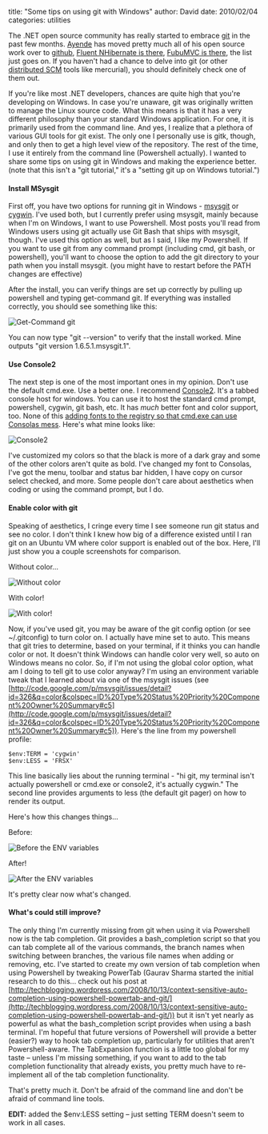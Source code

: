 
title: "Some tips on using git with Windows"
author: David
date: 2010/02/04
categories: utilities

The .NET open source community has really started to embrace [git](http://www.git-scm.com/) in the past few months. [Ayende](http://github.com/ayende) has moved pretty much all of his open source work over to [github](http://github.com/), [Fluent NHibernate is there](http://github.com/jagregory/fluent-nhibernate), [FubuMVC is there](http://github.com/DarthFubuMVC/fubumvc), the list just goes on. If you haven't had a chance to delve into git (or other [distributed SCM](http://en.wikipedia.org/wiki/Distributed_revision_control) tools like mercurial), you should definitely check one of them out. 

If you're like most .NET developers, chances are quite high that you're developing on Windows. In case you're unaware, git was originally written to manage the Linux source code. What this means is that it has a very different philosophy than your standard Windows application. For one, it is primarily used from the command line. And yes, I realize that a plethora of various GUI tools for git exist. The only one I personally use is gitk, though, and only then to get a high level view of the repository. The rest of the time, I use it entirely from the command line (Powershell actually). I wanted to share some tips on using git in Windows and making the experience better. (note that this isn't a "git tutorial," it's a "setting git up on Windows tutorial.") 

#### Install MSysgit

First off, you have two options for running git in Windows - [msysgit](http://code.google.com/p/msysgit/) or [cygwin](http://www.cygwin.com/). I've used both, but I currently prefer using msysgit, mainly because when I'm on Windows, I want to use Powershell. Most posts you'll read from Windows users using git actually use Git Bash that ships with msysgit, though. I've used this option as well, but as I said, I like my Powershell. If you want to use git from any command prompt (including cmd, git bash, or powershell), you'll want to choose the option to add the git directory to your path when you install msysgit. (you might have to restart before the PATH changes are effective) 

After the install, you can verify things are set up correctly by pulling up powershell and typing get-command git. If everything was installed correctly, you should see something like this: 

![Get-Command git](http://www.mohundro.com/blog/content/binary/WindowsLiveWriter/SometipsonusinggitwithWindows_BECE/image_2.png)

You can now type "git --version" to verify that the install worked. Mine outputs "git version 1.6.5.1.msysgit.1". 

#### Use Console2

The next step is one of the most important ones in my opinion. Don't use the default cmd.exe. Use a better one. I recommend [Console2](http://sourceforge.net/projects/console/). It's a tabbed console host for windows. You can use it to host the standard cmd prompt, powershell, cygwin, git bash, etc. It has *much* better font and color support, too. None of this [adding fonts to the registry so that cmd.exe can use Consolas mess](http://www.google.com/search?q=cmd.exe%20consolas). Here's what mine looks like: 

![Console2](http://www.mohundro.com/blog/content/binary/WindowsLiveWriter/SometipsonusinggitwithWindows_BECE/image_4.png)

I've customized my colors so that the black is more of a dark gray and some of the other colors aren't quite as bold. I've changed my font to Consolas, I've got the menu, toolbar and status bar hidden, I have copy on cursor select checked, and more. Some people don't care about aesthetics when coding or using the command prompt, but I do.

#### Enable color with git

Speaking of aesthetics, I cringe every time I see someone run git status and see no color. I don't think I knew how big of a difference existed until I ran git on an Ubuntu VM where color support is enabled out of the box. Here, I'll just show you a couple screenshots for comparison. 

Without color...
 
![Without color](http://www.mohundro.com/blog/content/binary/WindowsLiveWriter/SometipsonusinggitwithWindows_BECE/image_8.png)  

With color! 

![With color!](http://www.mohundro.com/blog/content/binary/WindowsLiveWriter/SometipsonusinggitwithWindows_BECE/image_10.png)  

Now, if you've used git, you may be aware of the git config option (or see ~/.gitconfig) to turn color on. I actually have mine set to auto. This means that git tries to determine, based on your terminal, if it thinks you can handle color or not. It doesn't think Windows can handle color very well, so auto on Windows means no color. So, if I'm not using the global color option, what am I doing to tell git to use color anyway? I'm using an environment variable tweak that I learned about via one of the msysgit issues (see [http://code.google.com/p/msysgit/issues/detail?id=326&q=color&colspec=ID%20Type%20Status%20Priority%20Component%20Owner%20Summary#c5](http://code.google.com/p/msysgit/issues/detail?id=326&q=color&colspec=ID%20Type%20Status%20Priority%20Component%20Owner%20Summary#c5)). Here's the line from my powershell profile:

    $env:TERM = 'cygwin'
    $env:LESS = 'FRSX'

This line basically lies about the running terminal - "hi git, my terminal isn't actually powershell or cmd.exe or console2, it's actually cygwin." The second line provides arguments to less (the default git pager) on how to render its output. 

Here's how this changes things...

Before: 

![Before the ENV variables](http://www.mohundro.com/blog/content/binary/WindowsLiveWriter/SometipsonusinggitwithWindows_BECE/image_16.png)

After! 

![After the ENV variables](http://www.mohundro.com/blog/content/binary/WindowsLiveWriter/SometipsonusinggitwithWindows_BECE/image_18.png)

It's pretty clear now what's changed.

#### What's could still improve?

The only thing I'm currently missing from git when using it via Powershell now is the tab completion. Git provides a bash_completion script so that you can tab complete all of the various commands, the branch names when switching between branches, the various file names when adding or removing, etc. I've started to create my own version of tab completion when using Powershell by tweaking PowerTab (Gaurav Sharma started the initial research to do this... check out his post at [http://techblogging.wordpress.com/2008/10/13/context-sensitive-auto-completion-using-powershell-powertab-and-git/](http://techblogging.wordpress.com/2008/10/13/context-sensitive-auto-completion-using-powershell-powertab-and-git/)) but it isn't yet nearly as powerful as what the bash_completion script provides when using a bash terminal. I'm hopeful that future versions of Powershell will provide a better (easier?) way to hook tab completion up, particularly for utilities that aren't Powershell-aware. The TabExpansion function is a little too global for my taste – unless I'm missing something, if you want to add to the tab completion functionality that already exists, you pretty much have to re-implement all of the tab completion functionality. 
 
That's pretty much it. Don't be afraid of the command line and don't be afraid of command line tools. 

**EDIT:** added the $env:LESS setting – just setting TERM doesn't seem to work in all cases.

